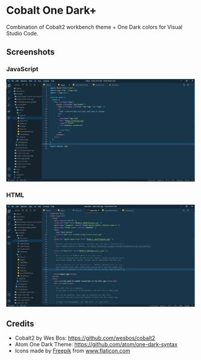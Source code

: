 # Cobalt One Dark+

Combination of Cobalt2 workbench theme + One Dark colors for Visual Studio Code.

## Screenshots

### JavaScript
![JS](images/js-1.png "JS")

### HTML
![HTML](images/html-1.png "HTML")

## Credits
- Cobalt2 by Wes Bos: https://github.com/wesbos/cobalt2
- Atom One Dark Theme: https://github.com/atom/one-dark-syntax
- <div>Icons made by <a href="https://www.flaticon.com/authors/freepik" title="Freepik">Freepik</a> from <a href="https://www.flaticon.com/" title="Flaticon">www.flaticon.com</a></div>